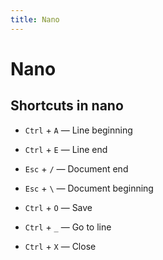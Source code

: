 ```yaml
---
title: Nano
---
```


# Nano

<section>

## Shortcuts in nano

* `Ctrl` + `A` — Line beginning
* `Ctrl` + `E` — Line end
* `Esc` + `/` — Document end
* `Esc` + `\` — Document beginning

* `Ctrl` + `O` — Save
* `Ctrl` + `_` — Go to line
* `Ctrl` + `X` — Close

</section>